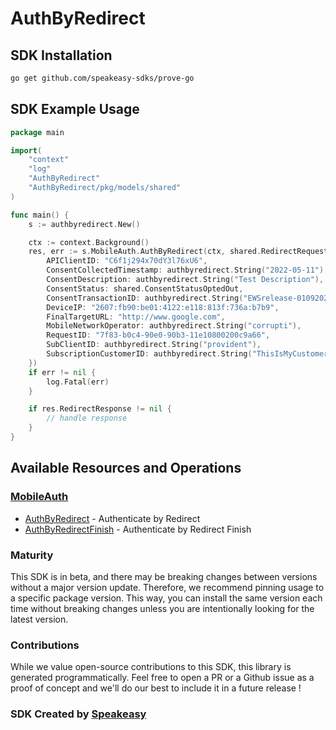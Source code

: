 # AuthByRedirect

<!-- Start SDK Installation -->
## SDK Installation

```bash
go get github.com/speakeasy-sdks/prove-go
```
<!-- End SDK Installation -->

## SDK Example Usage
<!-- Start SDK Example Usage -->
```go
package main

import(
	"context"
	"log"
	"AuthByRedirect"
	"AuthByRedirect/pkg/models/shared"
)

func main() {
    s := authbyredirect.New()

    ctx := context.Background()
    res, err := s.MobileAuth.AuthByRedirect(ctx, shared.RedirectRequest{
        APIClientID: "C6f1j294x70dY3l76xU6",
        ConsentCollectedTimestamp: authbyredirect.String("2022-05-11"),
        ConsentDescription: authbyredirect.String("Test Description"),
        ConsentStatus: shared.ConsentStatusOptedOut,
        ConsentTransactionID: authbyredirect.String("EWSrelease-01092020-testTMO5"),
        DeviceIP: "2607:fb90:be01:4122:e118:813f:736a:b7b9",
        FinalTargetURL: "http://www.google.com",
        MobileNetworkOperator: authbyredirect.String("corrupti"),
        RequestID: "7f83-b0c4-90e0-90b3-11e10800200c9a66",
        SubClientID: authbyredirect.String("provident"),
        SubscriptionCustomerID: authbyredirect.String("ThisIsMyCustomerId222"),
    })
    if err != nil {
        log.Fatal(err)
    }

    if res.RedirectResponse != nil {
        // handle response
    }
}
```
<!-- End SDK Example Usage -->

<!-- Start SDK Available Operations -->
## Available Resources and Operations


### [MobileAuth](docs/sdks/mobileauth/README.md)

* [AuthByRedirect](docs/sdks/mobileauth/README.md#authbyredirect) - Authenticate by Redirect
* [AuthByRedirectFinish](docs/sdks/mobileauth/README.md#authbyredirectfinish) - Authenticate by Redirect Finish
<!-- End SDK Available Operations -->

### Maturity

This SDK is in beta, and there may be breaking changes between versions without a major version update. Therefore, we recommend pinning usage
to a specific package version. This way, you can install the same version each time without breaking changes unless you are intentionally
looking for the latest version.

### Contributions

While we value open-source contributions to this SDK, this library is generated programmatically.
Feel free to open a PR or a Github issue as a proof of concept and we'll do our best to include it in a future release !

### SDK Created by [Speakeasy](https://docs.speakeasyapi.dev/docs/using-speakeasy/client-sdks)
